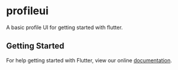 # profileui

A basic profile UI for getting started with flutter.

## Getting Started

For help getting started with Flutter, view our online
[documentation](https://flutter.io/).
